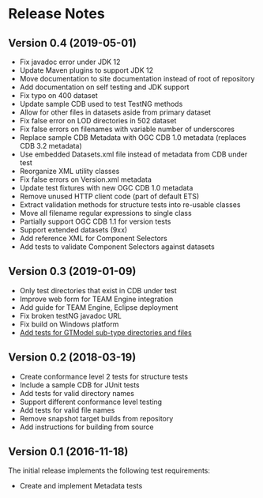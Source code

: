 
# Release Notes

## Version 0.4 (2019-05-01)

- Fix javadoc error under JDK 12
- Update Maven plugins to support JDK 12
- Move documentation to site documentation instead of root of repository
- Add documentation on self testing and JDK support
- Fix typo on 400 dataset
- Update sample CDB used to test TestNG methods
- Allow for other files in datasets aside from primary dataset
- Fix false error on LOD directories in 502 dataset
- Fix false errors on filenames with variable number of underscores
- Replace sample CDB Metadata with OGC CDB 1.0 metadata (replaces CDB 3.2 metadata)
- Use embedded Datasets.xml file instead of metadata from CDB under test
- Reorganize XML utility classes
- Fix false errors on Version.xml metadata
- Update test fixtures with new OGC CDB 1.0 metadata
- Remove unused HTTP client code (part of default ETS)
- Extract validation methods for structure tests into re-usable classes
- Move all filename regular expressions to single class
- Partially support OGC CDB 1.1 for version tests
- Support extended datasets (9xx)
- Add reference XML for Component Selectors
- Add tests to validate Component Selectors against datasets

## Version 0.3 (2019-01-09)

- Only test directories that exist in CDB under test
- Improve web form for TEAM Engine integration
- Add guide for TEAM Engine, Eclipse deployment
- Fix broken testNG javadoc URL
- Fix build on Windows platform
- [Add tests for GTModel sub-type directories and files](https://github.com/opengeospatial/ets-cdb10/issues/1)

## Version 0.2 (2018-03-19)

- Create conformance level 2 tests for structure tests
- Include a sample CDB for JUnit tests
- Add tests for valid directory names
- Support different conformance level testing
- Add tests for valid file names
- Remove snapshot target builds from repository
- Add instructions for building from source

## Version 0.1 (2016-11-18)

The initial release implements the following test requirements:

- Create and implement Metadata tests
